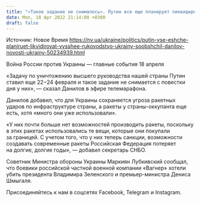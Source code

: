 ```yaml
---
title: "«Такое задание не снималось». Путин все еще планирует ликвидировать высшее руководство Украины — Данилов"
date: Mon, 18 Apr 2022 21:14:00 +0300
draft: false
---
```

Источник: Новое Время https://nv.ua/ukraine/politics/putin-vse-eshche-planiruet-likvidirovat-vysshee-rukovodstvo-ukrainy-soobshchil-danilov-novosti-ukrainy-50234939.html


Война России против Украины — главные события 18 апреля

«Задачу по уничтожению высшего руководства нашей страны Путин ставил еще 22−24 февраля и такое задание не снимается с повестки дня у них», — сказал Данилов в эфире телемарафона. 

Данилов добавил, что для Украины сохраняется угроза ракетных ударов по инфраструктуре страны, а ракеты у страны-оккупанта еще есть, хотя «много они уже использовали».

«У них почти больше нет возможностей производить ракеты, поскольку в этих ракетах использовались те вещи, которые они покупали за границей. С учетом того, что у них теперь санкции, возможности создавать современные ракеты Российская Федерация потеряет на долгие, долгие годы», — добавил секретарь СНБО. 

Советник Министра обороны Украины Маркиян Лубкивский сообщал, что боевики российской частной военной компании «Вагнер» хотели убить президента Владимира Зеленского и премьер-министра Дениса Шмыгаля.

Присоединяйтесь к нам в соцсетях Facebook, Telegram и Instagram.

